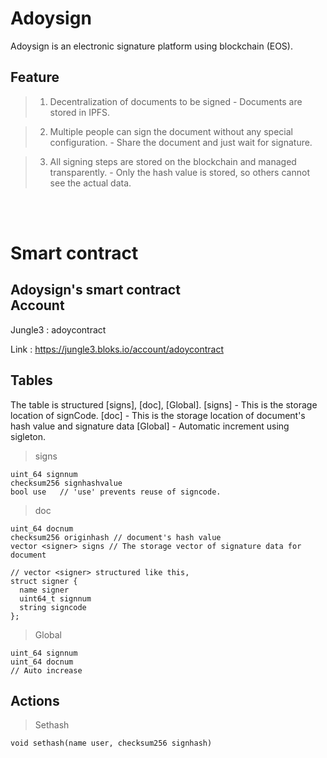 Adoysign
========
Adoysign is an electronic signature platform using blockchain (EOS).

Feature
-----
> 1. Decentralization of documents to be signed - Documents are stored in IPFS.

> 2. Multiple people can sign the document without any special configuration. - Share the document and just wait for signature.

> 3. All signing steps are stored on the blockchain and managed transparently. -  Only the hash value is stored, so others cannot see the actual data.

<br><br>

Smart contract 
=================
Adoysign's smart contract 
<br>
Account
----- 
Jungle3 : adoycontract

Link : https://jungle3.bloks.io/account/adoycontract
<br>

## Tables
The table is structured [signs], [doc], [Global].
[signs] - This is the storage location of signCode.
[doc] - This is the storage location of document's hash value and signature data
[Global] - Automatic increment using sigleton.

> signs
```
uint_64 signnum
checksum256 signhashvalue
bool use   // 'use' prevents reuse of signcode.
```
> doc
```
uint_64 docnum
checksum256 originhash // document's hash value
vector <signer> signs // The storage vector of signature data for document

// vector <signer> structured like this,
struct signer {
  name signer
  uint64_t signnum
  string signcode
};

```
  
> Global  
```
uint_64 signnum
uint_64 docnum  
// Auto increase
```
 
## Actions
> Sethash
```
void sethash(name user, checksum256 signhash)


```
